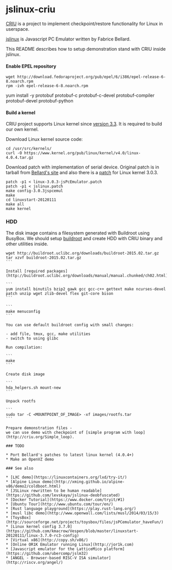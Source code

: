 # jslinux-criu

[CRIU](http://criu.org/) is a project to implement checkpoint/restore
functionality for Linux in userspace.

[jslinux](http://bellard.org/jslinux/) is Javascript PC Emulator written by Fabrice Bellard.

This README describes how to setup demonstration stand with CRIU inside jslinux.

#### Enable EPEL repository

```
wget http://download.fedoraproject.org/pub/epel/6/i386/epel-release-6-8.noarch.rpm
rpm -ivh epel-release-6-8.noarch.rpm
```

yum install -y protobuf protobuf-c  protobuf-c-devel  protobuf-compiler protobuf-devel protobuf-python

#### Build a kernel

CRIU project supports Linux kernel since [version 3.3](http://criu.org/Upstream_kernel_commits).
It is required to build our own kernel.


Download Linux kernel source code:

```
cd /usr/src/kernels/
curl -O https://www.kernel.org/pub/linux/kernel/v4.0/linux-4.0.4.tar.gz
```

Download patch with implementation of serial device.
Original patch is in tarball from [Bellard's site](http://bellard.org/jslinux/linuxstart-20120111.tar.gz)
and also there is a [patch](http://sourceforge.net/projects/toysbox/files/jsPCemulator_haveFun/)
for Linux kernel 3.0.3.

```
patch -p1 < linux-3.0.3-jsPcEmulator.patch 
patch -p1 < jslinux.patch
make config-3.0.3jspcemul
make
cd linuxstart-20120111
make all
make kernel
```

### HDD

The disk image contains a filesystem generated with Buildroot using BusyBox.
We should setup [buildroot](http://buildroot.uclibc.org/download.html)
and create HDD with CRIU binary and other utilities inside.

````
wget http://buildroot.uclibc.org/downloads/buildroot-2015.02.tar.gz
tar xzvf buildroot-2015.02.tar.gz
```

Install [required packages](http://buildroot.uclibc.org/downloads/manual/manual.chunked/ch02.html):

```
yum install binutils bzip2 gawk gcc gcc-c++ gettext make ncurses-devel patch unzip wget zlib-devel flex git-core bison
```

```
make menuconfig
```

You can use default buildroot config with small changes:

- add file, tmux, gcc, make utilities
- switch to using glibc

Run compilation:

```
make
```

Create disk image

```
hda_helpers.sh mount-new
```

Unpack rootfs

```
sudo tar -C <MOUNTPOINT_OF_IMAGE> -xf images/rootfs.tar
```

Prepare demonstration files -
we can use demo with checkpoint of [simple program with loop](http://criu.org/Simple_loop).

### TODO

* Port Bellard's patches to latest linux kernel (4.0.4+)
* Make an OpenVZ demo

### See also

* [LXC demo](https://linuxcontainers.org/lxd/try-it/)
* [Alpine Linux demo](http://xming.github.io/alpine-v86/demo2/coldboot.html)
* [JSLinux rewritten to be human readable](https://github.com/levskaya/jslinux-deobfuscated)
* [Docker Tutorial](https://www.docker.com/tryit/#1)
* [Ubuntu Tour](http://www.ubuntu.com/tour/en/)
* [Rust language playground](https://play.rust-lang.org/)
* [musl libc demo](http://www.openwall.com/lists/musl/2014/03/15/3)
* [ToysBox](http://sourceforge.net/projects/toysbox/files/jsPCemulator_haveFun/)
* [Linux kernel config 3.7.0](https://github.com/kmacrow/Vespen/blob/master/linuxstart-20120111/linux-3.7.0-rc3-config)
* [Virtual x86](http://copy.sh/v86/)
* [Online OR1K Emulator running Linux](http://jor1k.com)
* [Javascript emulator for the LatticeMico platform](https://github.com/ubercomp/jslm32)
* [ANGEL - Browser-based RISC-V ISA simulator](http://riscv.org/angel/)
